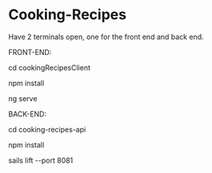 # Cooking-Recipes

Have 2 terminals open, one for the front end and back end.

FRONT-END:

cd cookingRecipesClient

npm install

ng serve


BACK-END:

cd cooking-recipes-api

npm install

sails lift --port 8081
